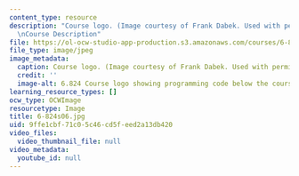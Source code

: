 ```yaml
---
content_type: resource
description: "Course logo. (Image courtesy of Frank Dabek. Used with permission.)\r\
  \nCourse Description"
file: https://ol-ocw-studio-app-production.s3.amazonaws.com/courses/6-824-distributed-computer-systems-engineering-spring-2006/9ffe1cbf71c05c46cd5feed2a13db420_6-824s06.jpg
file_type: image/jpeg
image_metadata:
  caption: Course logo. (Image courtesy of Frank Dabek. Used with permission.)
  credit: ''
  image-alt: 6.824 Course logo showing programming code below the course name.
learning_resource_types: []
ocw_type: OCWImage
resourcetype: Image
title: 6-824s06.jpg
uid: 9ffe1cbf-71c0-5c46-cd5f-eed2a13db420
video_files:
  video_thumbnail_file: null
video_metadata:
  youtube_id: null
---
```


